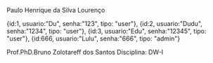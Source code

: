 Paulo Henrique da Silva Lourenço 

{id:1, usuario:"Du", senha:"123", tipo: "user"},
{id:2, usuario:"Dudu", senha:"1234", tipo: "user"},
{id:3, usuario:"Edu", senha:"12345", tipo: "user"},
 {id:666, usuario:"Lulu", senha:"666", tipo: "admin"}

Prof.PhD.Bruno Zolotareff dos Santos
Disciplina: DW-I
